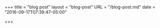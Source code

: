 +++
title = "blog post"
layout = "blog-post"
URL = "/blog-post.md"
date = "2016-09-17T07:39:47-05:00"

+++

